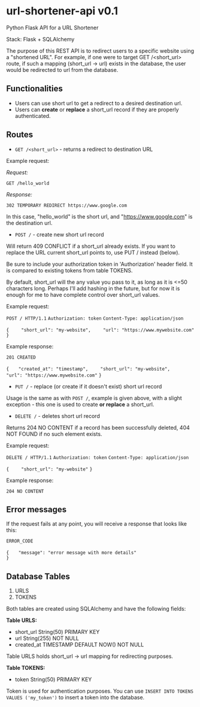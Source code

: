 # url-shortener-api v0.1
Python Flask API for a URL Shortener

Stack: Flask + SQLAlchemy

The purpose of this REST API is to redirect users to a specific website using a "shortened URL". For example, if one were to target
GET /<short_url> route, if such a mapping (short_url -> url) exists in the database, the user would be redirected to url from the database.

## Functionalities

- Users can use short url to get a redirect to a desired destination url. 
- Users can **create** or **replace** a short_url record if they are properly authenticated.

## Routes

- `GET /<short_url>` - returns a redirect to destination URL 

Example request:

*Request:*

`GET /hello_world`

*Response:*

`302 TEMPORARY REDIRECT https://www.google.com`

In this case, "hello_world" is the short url, and "https://www.google.com" is the destination url. 


- `POST /` - create new short url record

Will return 409 CONFLICT if a short_url already exists. If you want to replace the URL current short_url points to,
use PUT / instead (below).

Be sure to include your authorization token in 'Authorization' header field. It is compared to existing tokens from table TOKENS.

By default, short_url will the any value you pass to it, as long as it is <=50 characters long. Perhaps I'll add hashing in the future,
but for now it is enough for me to have complete control over short_url values. 

Example request:

`POST / HTTP/1.1`
`Authorization: token`
`Content-Type: application/json`

`{`
`    "short_url": "my-website",`
`    "url": "https://www.mywebsite.com"`
`}`

Example response:

`201 CREATED`

`{`
`   "created_at": "timestamp",`
`    "short_url": "my-website",`
`    "url": "https://www.mywebsite.com"`
`}`

- `PUT /` - replace (or create if it doesn't exist) short url record

Usage is the same as with `POST /`, example is given above, with a slight exception - this one is used to create **or replace** a short_url.

- `DELETE /` - deletes short url record

Returns 204 NO CONTENT if a record has been successfully deleted, 404 NOT FOUND if no such element exists.

Example request:

`DELETE / HTTP/1.1`
`Authorization: token`
`Content-Type: application/json`

`{`
`    "short_url": "my-website"`
`}`

Example response:

`204 NO CONTENT`


## Error messages

If the request fails at any point, you will receive a response that looks like this:

`ERROR_CODE`

`{`
`   "message": "error message with more details"`   
`}`

## Database Tables

1. URLS
2. TOKENS

Both tables are created using SQLAlchemy and have the following fields:

**Table URLS:**
- short_url String(50) PRIMARY KEY 
- url String(255) NOT NULL
- created_at TIMESTAMP DEFAULT NOW() NOT NULL

Table URLS holds short_url -> url mapping for redirecting purposes.

**Table TOKENS:**
- token String(50) PRIMARY KEY

Token is used for authentication purposes.
You can use `INSERT INTO TOKENS VALUES ('my_token')` to insert a token into the database.

